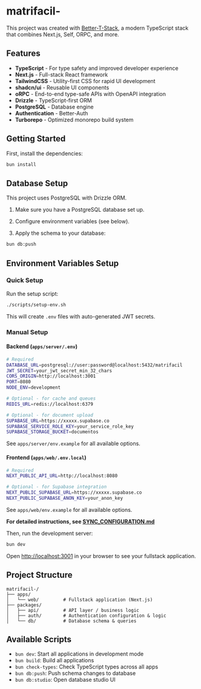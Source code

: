 # matrifacil-

This project was created with [Better-T-Stack](https://github.com/AmanVarshney01/create-better-t-stack), a modern TypeScript stack that combines Next.js, Self, ORPC, and more.

## Features

- **TypeScript** - For type safety and improved developer experience
- **Next.js** - Full-stack React framework
- **TailwindCSS** - Utility-first CSS for rapid UI development
- **shadcn/ui** - Reusable UI components
- **oRPC** - End-to-end type-safe APIs with OpenAPI integration
- **Drizzle** - TypeScript-first ORM
- **PostgreSQL** - Database engine
- **Authentication** - Better-Auth
- **Turborepo** - Optimized monorepo build system

## Getting Started

First, install the dependencies:

```bash
bun install
```

## Database Setup

This project uses PostgreSQL with Drizzle ORM.

1. Make sure you have a PostgreSQL database set up.
2. Configure environment variables (see below).

3. Apply the schema to your database:

```bash
bun db:push
```

## Environment Variables Setup

### Quick Setup

Run the setup script:

```bash
./scripts/setup-env.sh
```

This will create `.env` files with auto-generated JWT secrets.

### Manual Setup

#### Backend (`apps/server/.env`)

```bash
# Required
DATABASE_URL=postgresql://user:password@localhost:5432/matrifacil
JWT_SECRET=your_jwt_secret_min_32_chars
CORS_ORIGIN=http://localhost:3001
PORT=8080
NODE_ENV=development

# Optional - for cache and queues
REDIS_URL=redis://localhost:6379

# Optional - for document upload
SUPABASE_URL=https://xxxxx.supabase.co
SUPABASE_SERVICE_ROLE_KEY=your_service_role_key
SUPABASE_STORAGE_BUCKET=documentos
```

See `apps/server/env.example` for all available options.

#### Frontend (`apps/web/.env.local`)

```bash
# Required
NEXT_PUBLIC_API_URL=http://localhost:8080

# Optional - for Supabase integration
NEXT_PUBLIC_SUPABASE_URL=https://xxxxx.supabase.co
NEXT_PUBLIC_SUPABASE_ANON_KEY=your_anon_key
```

See `apps/web/env.example` for all available options.

**For detailed instructions, see [SYNC_CONFIGURATION.md](./SYNC_CONFIGURATION.md)**

Then, run the development server:

```bash
bun dev
```

Open [http://localhost:3001](http://localhost:3001) in your browser to see your fullstack application.

## Project Structure

```
matrifacil-/
├── apps/
│   └── web/         # Fullstack application (Next.js)
├── packages/
│   ├── api/         # API layer / business logic
│   ├── auth/        # Authentication configuration & logic
│   └── db/          # Database schema & queries
```

## Available Scripts

- `bun dev`: Start all applications in development mode
- `bun build`: Build all applications
- `bun check-types`: Check TypeScript types across all apps
- `bun db:push`: Push schema changes to database
- `bun db:studio`: Open database studio UI
